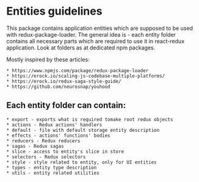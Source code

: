 # Entities guidelines

This package contains application entities which are supposed to be used with redux-package-loader. The general idea is - each entity folder contains all necessary parts which are required to use it in react-redux application. Look at folders as at dedicated npm packages.

Mostly inspired by these articles:

	* https://www.npmjs.com/package/redux-package-loader
	* https://erock.io/scaling-js-codebase-multiple-platforms/
	* https://erock.io/redux-saga-style-guide/
	* https://github.com/neurosnap/youhood


## Each entity folder can contain:
	    
	* export - exports what is required tomake root redux objects
	* actions - Redux actions' handlers
	* default - file with default storage entity description
	* effects - actions' functions' bodies
	* reducers - Redux reducers
	* sagas - Redux sagas
	* slice - access to entity's slice in store
	* selectors - Redux selectors
	* style - style related to entity, only for UI entities
	* types - entity type description
	* utils - entity related utilities
